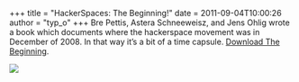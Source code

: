 +++
title = "HackerSpaces: The Beginning!"
date = 2011-09-04T10:00:26
author = "typ_o"
+++
Bre Pettis, Astera Schneeweisz, and Jens Ohlig wrote a book which
documents where the hackerspace movement was in December of 2008. In
that way it’s a bit of a time capsule. [Download The
Beginning](http://blog.hackerspaces.org/2011/08/31/hackerspaces-the-beginning-the-book/).  
  
[![](https://flipdot.org/blog/uploads/beginning.jpg)](http://blog.hackerspaces.org/2011/08/31/hackerspaces-the-beginning-the-book)
